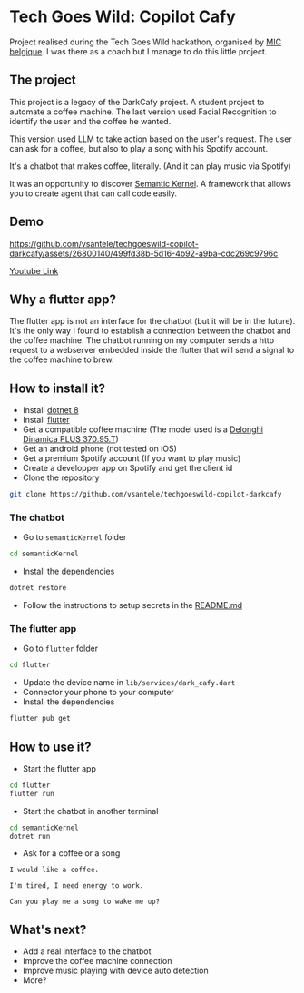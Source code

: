 # Tech Goes Wild: Copilot Cafy

Project realised during the Tech Goes Wild hackathon, organised by [MIC belgique](https://mic-belgique.com). I was there as a coach but I manage to do this little project.

## The project

This project is a legacy of the DarkCafy project. A student project to automate a coffee machine. The last version used Facial Recognition to identify the user and the coffee he wanted.

This version used LLM to take action based on the user's request. The user can ask for a coffee, but also to play a song with his Spotify account.

It's a chatbot that makes coffee, literally. (And it can play music via Spotify)

It was an opportunity to discover [Semantic Kernel](https://learn.microsoft.com/en-us/semantic-kernel/overview/?wt.mc_id=studentamb_236461). A framework that allows you to create agent that can call code easily.

## Demo

https://github.com/vsantele/techgoeswild-copilot-darkcafy/assets/26800140/499fd38b-5d16-4b92-a9ba-cdc269c9796c

[Youtube Link](https://youtu.be/xw797QjNrw8)

## Why a flutter app?

The flutter app is not an interface for the chatbot (but it will be in the future). It's the only way I found to establish a connection between the chatbot and the coffee machine. The chatbot running on my computer sends a http request to a webserver embedded inside the flutter that will send a signal to the coffee machine to brew.

## How to install it?

- Install [dotnet 8](https://dotnet.microsoft.com/download/dotnet/8.0)
- Install [flutter](https://docs.flutter.dev/get-started)
- Get a compatible coffee machine (The model used is a [Delonghi Dinamica PLUS 370.95.T](https://www.amazon.fr/DeLonghi-370-95T-370-95-T-DINAMICA-Titane/dp/B07GGZBRZX?th=1))
- Get an android phone (not tested on iOS)
- Get a premium Spotify account (If you want to play music)
- Create a developper app on Spotify and get the client id
- Clone the repository

```bash
git clone https://github.com/vsantele/techgoeswild-copilot-darkcafy
```

### The chatbot

- Go to `semanticKernel` folder

```bash
cd semanticKernel
```

- Install the dependencies

```bash
dotnet restore
```

- Follow the instructions to setup secrets in the [README.md](semanticKernel/README.md#configuring-the-starter)

### The flutter app

- Go to `flutter` folder

```bash
cd flutter
```

- Update the device name in `lib/services/dark_cafy.dart`
- Connector your phone to your computer
- Install the dependencies

```bash
flutter pub get
```

## How to use it?

- Start the flutter app

```bash
cd flutter
flutter run
```

- Start the chatbot in another terminal

```bash
cd semanticKernel
dotnet run
```

- Ask for a coffee or a song

```
I would like a coffee.

I'm tired, I need energy to work.

Can you play me a song to wake me up?
```

## What's next?

- Add a real interface to the chatbot
- Improve the coffee machine connection
- Improve music playing with device auto detection
- More?
